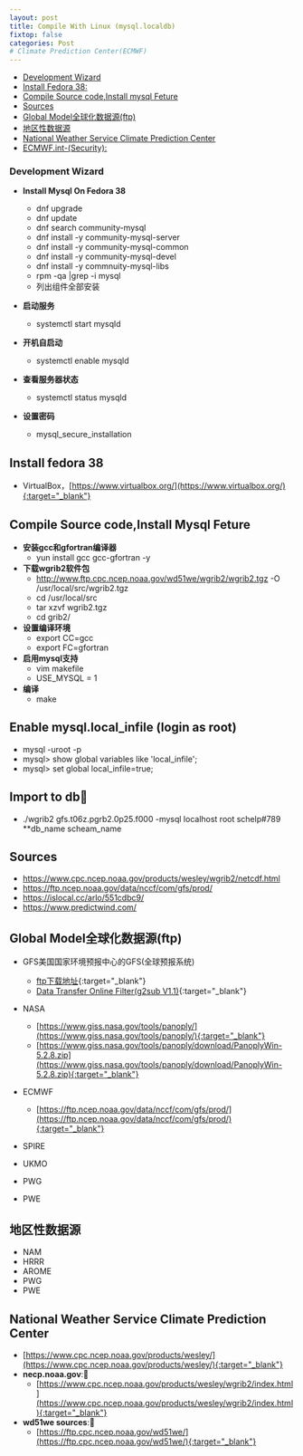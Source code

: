```yaml
---
layout: post
title: Compile With Linux (mysql.localdb)
fixtop: false
categories: Post
# Climate Prediction Center(ECMWF)
---
```

<!--TOC-->
  - [Development Wizard](#development-wizard)
  - [Install Fedora 38:](#install-fedora-38)
  - [Compile Source code,Install mysql Feture](#compile-source-codeinstall-mysql-feture)
  - [Sources](#sources)
  - [Global Model全球化数据源(ftp)](#global-modelftp)
  - [地区性数据源](#)
  - [National Weather Service Climate Prediction Center](#national-weather-service-climate-prediction-center)
  - [ECMWF.int-(Security):](#ecmwf.int-security)
<!--/TOC-->

### Development Wizard
  - **Install Mysql On Fedora 38**
    - dnf upgrade
    - dnf update    
    - dnf search community-mysql
    - dnf install -y community-mysql-server    
    - dnf install -y community-mysql-common
    - dnf install -y community-mysql-devel
    - dnf install -y commnuity-mysql-libs    
    - rpm -qa \|grep -i mysql
    - 列出组件全部安装    

  - **启动服务**
    - systemctl start mysqld
  - **开机自启动**
    - systemctl enable mysqld
  - **查看服务器状态**
    - systemctl status mysqld
  - **设置密码**
    - mysql_secure_installation

## Install fedora 38
  - VirtualBox，[https://www.virtualbox.org/](https://www.virtualbox.org/){:target="_blank"}

## Compile Source code,Install Mysql Feture
  - **安装gcc和gfortran编译器**
    - yun install gcc gcc-gfortran -y
  - **下载wgrib2软件包**
    - http://www.ftp.cpc.ncep.noaa.gov/wd51we/wgrib2/wgrib2.tgz -O  /usr/local/src/wgrib2.tgz
    - cd /usr/local/src
    - tar xzvf wgrib2.tgz
    - cd grib2/
  - **设置编译环境**
    - export CC=gcc
    - export FC=gfortran
  - **启用mysql支持**
    - vim makefile
    - USE_MYSQL = 1
  - **编译**
    - make


## Enable mysql.local_infile (login as root)
  - mysql -uroot -p
  - mysql> show global variables like 'local_infile';
  - mysql> set global local_infile=true;

## Import to db📌
  - ./wgrib2 gfs.t06z.pgrb2.0p25.f000 -mysql localhost root schelp#789 **db_name scheam_name


## Sources

- https://www.cpc.ncep.noaa.gov/products/wesley/wgrib2/netcdf.html
- https://ftp.ncep.noaa.gov/data/nccf/com/gfs/prod/
- https://islocal.cc/arlo/551cdbc9/
- https://www.predictwind.com/

## Global Model全球化数据源(ftp)

- GFS美国国家环境预报中心的GFS(全球预报系统)
  - [ftp下载地址](http://www.ftp.ncep.noaa.gov/data/nccf/com/gfs/prod/){:target="_blank"}
  - [Data Transfer Online Filter(g2sub V1.1)](https://nomads.ncep.noaa.gov/cgi-bin/filter_gfs_0p25.pl){:target="_blank"}

- NASA
  - [https://www.giss.nasa.gov/tools/panoply/](https://www.giss.nasa.gov/tools/panoply/){:target="_blank"}
  - [https://www.giss.nasa.gov/tools/panoply/download/PanoplyWin-5.2.8.zip](https://www.giss.nasa.gov/tools/panoply/download/PanoplyWin-5.2.8.zip){:target="_blank"}
- ECMWF
  - [https://ftp.ncep.noaa.gov/data/nccf/com/gfs/prod/](https://ftp.ncep.noaa.gov/data/nccf/com/gfs/prod/){:target="_blank"}
- SPIRE
- UKMO
- PWG
- PWE

## 地区性数据源

- NAM
- HRRR
- AROME
- PWG
- PWE


## National Weather Service Climate Prediction Center
- [https://www.cpc.ncep.noaa.gov/products/wesley/](https://www.cpc.ncep.noaa.gov/products/wesley/){:target="_blank"}
- **necp.noaa.gov**:📌
  - [https://www.cpc.ncep.noaa.gov/products/wesley/wgrib2/index.html](https://www.cpc.ncep.noaa.gov/products/wesley/wgrib2/index.html){:target="_blank"}
- **wd51we sources**:📌
  - [https://ftp.cpc.ncep.noaa.gov/wd51we/](https://ftp.cpc.ncep.noaa.gov/wd51we/){:target="_blank"}
